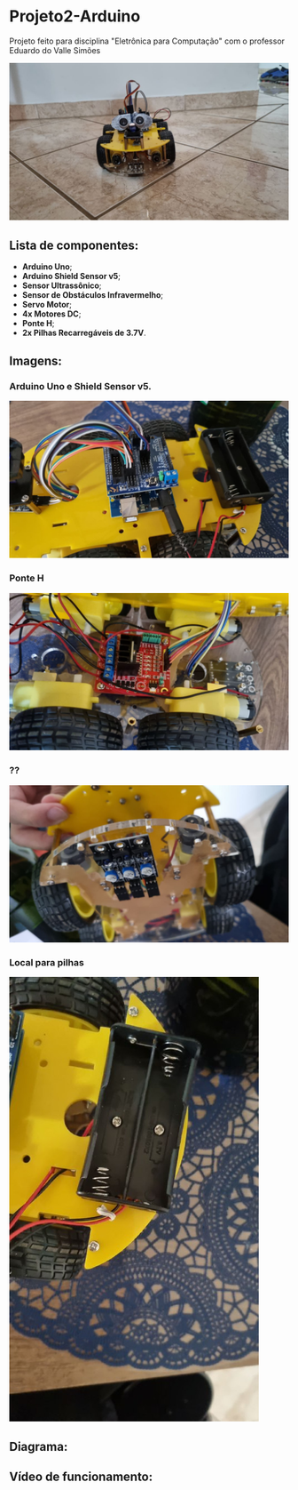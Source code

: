 # Projeto2-Arduino
Projeto feito para disciplina "Eletrônica para Computação" com o professor Eduardo do Valle Simões

<img src="./imagens_robo/robo_frente.jpeg">

## Lista de componentes:
* **Arduino Uno**;
* **Arduino Shield Sensor v5**;
* **Sensor Ultrassônico**;
* **Sensor de Obstáculos Infravermelho**;
* **Servo Motor**;
* **4x Motores DC**;
* **Ponte H**;
* **2x Pilhas Recarregáveis de 3.7V**.

## Imagens:
<h3>Arduino Uno e Shield Sensor v5.</h3>
<img src="./imagens_robo/robo_arduino.jpeg"> 

<h3>Ponte H</h3>
<img src="./imagens_robo/robo_ponteH.jpeg">

<h3>??</h3>
<img src="./imagens_robo/robo_baixo.jpeg">

<h3>Local para pilhas<p></h3>
<img src="./imagens_robo/robo_bateria.jpeg">



## Diagrama:

## Vídeo de funcionamento:
